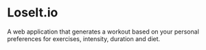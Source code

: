 # LoseIt.io
A web application that generates a workout based on your personal preferences for exercises, intensity, duration and diet.
